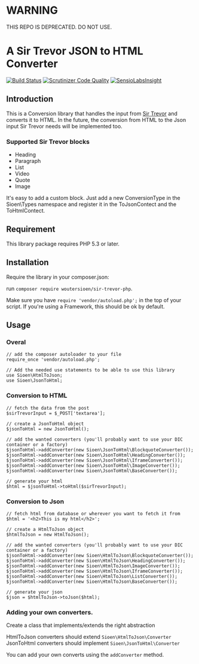 WARNING
=======

THIS REPO IS DEPRECATED. DO NOT USE.

A Sir Trevor JSON to HTML Converter
===================================

[![Build Status](https://travis-ci.org/WouterSioen/sir-trevor-php.svg?branch=master)](https://travis-ci.org/WouterSioen/sir-trevor-php) [![Scrutinizer Code Quality](https://scrutinizer-ci.com/g/WouterSioen/sir-trevor-php/badges/quality-score.png?b=master)](https://scrutinizer-ci.com/g/WouterSioen/sir-trevor-php/?branch=master) [![SensioLabsInsight](https://insight.sensiolabs.com/projects/f78658cc-06f2-45b0-8704-68aaa0984d38/mini.png)](https://insight.sensiolabs.com/projects/f78658cc-06f2-45b0-8704-68aaa0984d38)


Introduction
------------

This is a Conversion library that handles the input from [Sir Trevor](http://madebymany.github.io/sir-trevor-js/)
and converts it to HTML. In the future, the conversion from HTML to the
Json input Sir Trevor needs will be implemented too.


### Supported Sir Trevor blocks

 - Heading
 - Paragraph
 - List
 - Video
 - Quote
 - Image

It's easy to add a custom block. Just add a new ConversionType in the Sioen\Types namespace and register it in the ToJsonContect and the ToHtmlContect.


Requirement
-----------

This library package requires PHP 5.3 or later.


Installation
------------

Require the library in your composer.json:

run `composer require woutersioen/sir-trevor-php`.

Make sure you have `require 'vendor/autoload.php';` in the top of your script. If you're using a Framework, this should be ok by default.


Usage
-----

### Overal

    // add the composer autoloader to your file
    require_once 'vendor/autoload.php';

    // Add the needed use statements to be able to use this library
    use Sioen\HtmlToJson;
    use Sioen\JsonToHtml;

### Conversion to HTML

    // fetch the data from the post
    $sirTrevorInput = $_POST['textarea'];

    // create a JsonToHtml object
    $jsonToHtml = new JsonToHtml();

    // add the wanted converters (you'll probably want to use your DIC container or a factory)
    $jsonToHtml->addConverter(new Sioen\JsonToHtml\BlockquoteConverter());
    $jsonToHtml->addConverter(new Sioen\JsonToHtml\HeadingConverter());
    $jsonToHtml->addConverter(new Sioen\JsonToHtml\IframeConverter());
    $jsonToHtml->addConverter(new Sioen\JsonToHtml\ImageConverter());
    $jsonToHtml->addConverter(new Sioen\JsonToHtml\BaseConverter());

    // generate your html
    $html = $jsonToHtml->toHtml($sirTrevorInput);

### Conversion to Json

    // fetch html from database or wherever you want to fetch it from
    $html = '<h2>This is my html</h2>';

    // create a HtmlToJson object
    $htmlToJson = new HtmlToJson();

    // add the wanted converters (you'll probably want to use your DIC container or a factory)
    $jsonToHtml->addConverter(new Sioen\HtmlToJson\BlockquoteConverter());
    $jsonToHtml->addConverter(new Sioen\HtmlToJson\HeadingConverter());
    $jsonToHtml->addConverter(new Sioen\HtmlToJson\ImageConverter());
    $jsonToHtml->addConverter(new Sioen\HtmlToJson\IframeConverter());
    $jsonToHtml->addConverter(new Sioen\HtmlToJson\ListConverter());
    $jsonToHtml->addConverter(new Sioen\HtmlToJson\BaseConverter());

    // generate your json
    $json = $htmlToJson->toJson($html);

### Adding your own converters.

Create a class that implements/extends the right abstraction

HtmlToJson converters should extend `Sioen\HtmlToJson\Converter`
JsonToHtml converters should implement `Sioen\JsonToHtml\Converter`

You can add your own converts using the `addConverter` method.
